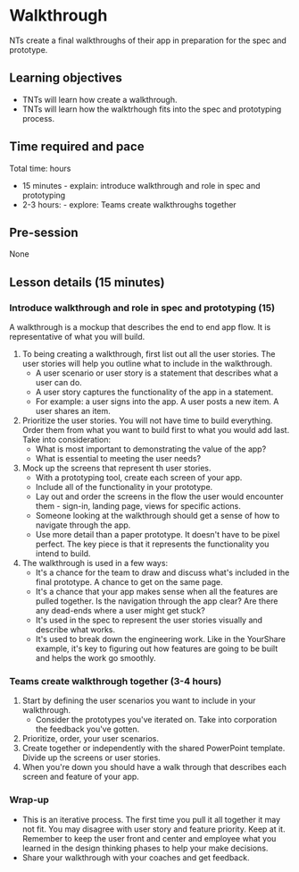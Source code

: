 # Walkthrough

NTs create a final walkthroughs of their app in preparation for the spec and prototype.

## Learning objectives

* TNTs will learn how create a walkthrough.
* TNTs will learn how the walktrhough fits into the spec and prototyping process.

## Time required and pace

Total time:  hours

* 15 minutes - explain: introduce walkthrough and role in spec and prototyping
* 2-3 hours: - explore: Teams create walkthroughs together

## Pre-session

None

## Lesson details (15 minutes)

### Introduce walkthrough and role in spec and prototyping (15)

A walkthrough is a mockup that describes the end to end app flow. It is representative of what you will build.

1. To being creating a walkthrough, first list out all the user stories. The user stories will help you outline what to include in the walkthrough.
     * A user scenario or user story is a statement that describes what a user can do.
     * A user story captures the functionality of the app in a statement.
     * For example: a user signs into the app. A user posts a new item. A user shares an item.
2. Prioritize the user stories. You will not have time to build everything. Order them from what you want to build first to what you would add last. Take into consideration:
     * What is most important to demonstrating the value of the app?
     * What is essential to meeting the user needs?
3. Mock up the screens that represent th user stories.
     * With a prototyping tool, create each screen of your app.
     * Include all of the functionality in your prototype.
     * Lay out and order the screens in the flow the user would encounter them - sign-in, landing page, views for specific actions.
     * Someone looking at the walkthrough should get a sense of how to navigate through the app.
     * Use more detail than a paper prototype. It doesn't have to be pixel perfect. The key piece is that it represents the functionality you intend to build.
4. The walkthrough is used in a few ways:
     * It's a chance for the team to draw and discuss what's included in the final prototype. A chance to get on the same page.
     * It's a chance that your app makes sense when all the features are pulled together. Is the navigation through the app clear? Are there any dead-ends where a user might get stuck?
     * It's used in the spec to represent the user stories visually and describe what works.
     * It's used to break down the engineering work. Like in the YourShare example, it's key to figuring out how features are going to be built and helps the work go smoothly.

### Teams create walkthrough together (3-4 hours)

1. Start by defining the user scenarios you want to include in your walkthrough.
      * Consider the prototypes you've iterated on. Take into corporation the feedback you've gotten.
2. Prioritize, order, your user scenarios.
3. Create together or independently with the shared PowerPoint template. Divide up the screens or user stories.
4. When you're down you should have a walk through that describes each screen and feature of your app.

### Wrap-up

* This is an iterative process. The first time you pull it all together it may not fit. You may disagree with user story and feature priority. Keep at it. Remember to keep the user front and center and employee what you learned in the design thinking phases to help your make decisions.
* Share your walkthrough with your coaches and get feedback.
